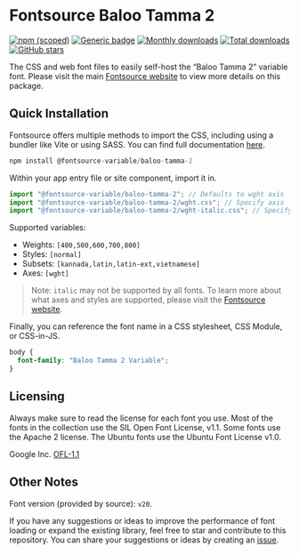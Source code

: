 # Fontsource Baloo Tamma 2

[![npm (scoped)](https://img.shields.io/npm/v/@fontsource-variable/baloo-tamma-2?color=brightgreen)](https://www.npmjs.com/package/@fontsource-variable/baloo-tamma-2) [![Generic badge](https://img.shields.io/badge/fontsource-passing-brightgreen)](https://github.com/fontsource/fontsource) [![Monthly downloads](https://badgen.net/npm/dm/@fontsource-variable/baloo-tamma-2)](https://github.com/fontsource/fontsource) [![Total downloads](https://badgen.net/npm/dt/@fontsource-variable/baloo-tamma-2)](https://github.com/fontsource/fontsource) [![GitHub stars](https://img.shields.io/github/stars/fontsource/fontsource.svg?style=social&label=Star)](https://github.com/fontsource/fontsource/stargazers)

The CSS and web font files to easily self-host the “Baloo Tamma 2” variable font. Please visit the main [Fontsource website](https://fontsource.org/fonts/baloo-tamma-2) to view more details on this package.

## Quick Installation

Fontsource offers multiple methods to import the CSS, including using a bundler like Vite or using SASS. You can find full documentation [here](https://fontsource.org/docs/getting-started/introduction).

```javascript
npm install @fontsource-variable/baloo-tamma-2
```

Within your app entry file or site component, import it in.

```javascript
import "@fontsource-variable/baloo-tamma-2"; // Defaults to wght axis
import "@fontsource-variable/baloo-tamma-2/wght.css"; // Specify axis
import "@fontsource-variable/baloo-tamma-2/wght-italic.css"; // Specify axis and style
```

Supported variables:
- Weights: `[400,500,600,700,800]`
- Styles: `[normal]`
- Subsets: `[kannada,latin,latin-ext,vietnamese]`
- Axes: `[wght]`

> Note: `italic` may not be supported by all fonts. To learn more about what axes and styles are supported, please visit the [Fontsource website](https://fontsource.org/fonts/baloo-tamma-2).

Finally, you can reference the font name in a CSS stylesheet, CSS Module, or CSS-in-JS.

```css
body {
  font-family: "Baloo Tamma 2 Variable";
}
```

## Licensing
Always make sure to read the license for each font you use. Most of the fonts in the collection use the SIL Open Font License, v1.1. Some fonts use the Apache 2 license. The Ubuntu fonts use the Ubuntu Font License v1.0.

Google Inc.
[OFL-1.1](http://scripts.sil.org/OFL)

## Other Notes
Font version (provided by source): `v20`.

If you have any suggestions or ideas to improve the performance of font loading or expand the existing library, feel free to star and contribute to this repository. You can share your suggestions or ideas by creating an [issue](https://github.com/fontsource/fontsource/issues).